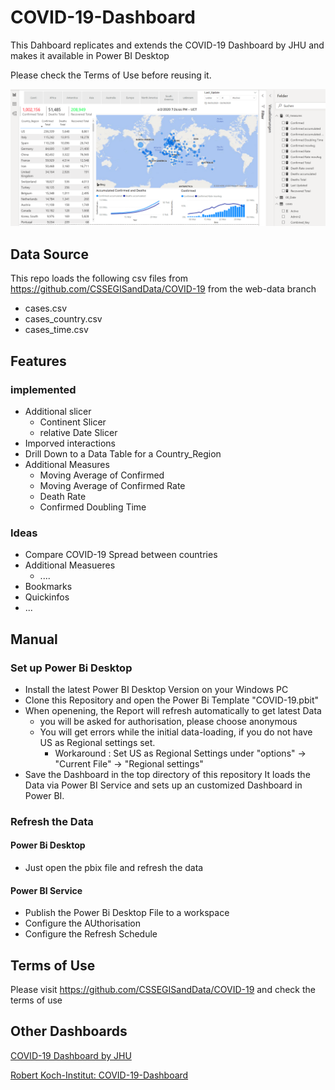 # COVID-19-Dashboard

This Dahboard replicates and extends the COVID-19 Dashboard by JHU and makes it available in Power BI Desktop 

Please check the Terms of Use before reusing it.

![Image of Yaktocat](https://github.com/EED85/COVID-19-Dashboard/blob/master/files/Screenshot%20COVID-19%20Dashboard.png)



## Data Source

This repo loads the following csv files from https://github.com/CSSEGISandData/COVID-19 from the web-data branch

- cases.csv
- cases_country.csv
- cases_time.csv

## Features

### implemented

- Additional slicer
    - Continent Slicer
    - relative Date Slicer
- Imporved interactions
- Drill Down to a Data Table for a Country_Region
- Additional Measures
    - Moving Average of Confirmed
    - Moving Average of Confirmed Rate
    - Death Rate
    - Confirmed Doubling Time

### Ideas

- Compare COVID-19 Spread between countries
- Additional Measueres
    - ....
- Bookmarks
- Quickinfos
- ...

## Manual

### Set up Power Bi Desktop

- Install the latest Power BI Desktop Version on your Windows PC
- Clone this Repository and open the Power Bi Template "COVID-19.pbit"
- When openening, the Report will refresh automatically to get latest Data
    - you will be asked for authorisation, please choose anonymous
    - You will get errors while the initial data-loading, if you do not have US as Regional settings set.
        - Workaround : Set US as Regional Settings under "options" -> "Current File" -> "Regional settings"
- Save the Dashboard in the top directory of this repository
It loads the Data via Power BI Service and sets up an customized Dashboard in Power BI.

### Refresh the Data

#### Power Bi Desktop

- Just open the pbix file and refresh the data

#### Power BI Service

- Publish the Power Bi Desktop File to a workspace
- Configure the AUthorisation
- Configure the Refresh Schedule 


## Terms of Use

Please visit https://github.com/CSSEGISandData/COVID-19 and check the terms of use

## Other Dashboards

[COVID-19 Dashboard by JHU](https://gisanddata.maps.arcgis.com/apps/opsdashboard/index.html#/bda7594740fd40299423467b48e9ecf6)


[Robert Koch-Institut: COVID-19-Dashboard](https://experience.arcgis.com/experience/478220a4c454480e823b17327b2bf1d4/page/page_1/)


